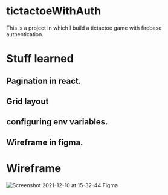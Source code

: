 # tictactoeWithAuth
This is a project in which I build a tictactoe game with firebase authentication.

# Stuff learned
## Pagination in react.
## Grid layout
## configuring env variables.
## Wireframe in figma.

# Wireframe
![Screenshot 2021-12-10 at 15-32-44 Figma](https://user-images.githubusercontent.com/61013338/145608468-2c0a34db-ec05-4546-967e-b0a5ec1a0399.png)
